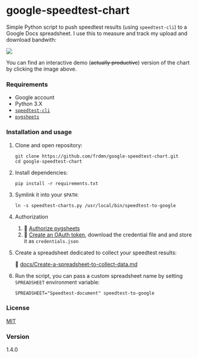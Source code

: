 google-speedtest-chart
======================

Simple Python script to push speedtest results (using `speedtest-cli`) to a Google Docs spreadsheet. I use this to measure and track my upload and download bandwith:

[![](http://up.frd.mn/xRiew.png)](https://docs.google.com/spreadsheets/d/1QvV6POBVBXuq5iXSOLNd5bwgd5To8FMuvsrSfvY7Nuk/pubchart?oid=1973311741&format=interactive)

You can find an interactive demo (~~actually productive~~) version of the chart by clicking the image above.

### Requirements

* Google account
* Python 3.X
* [`speedtest-cli`](https://github.com/sivel/speedtest-cli)
* [`pygsheets`](https://github.com/nithinmurali/pygsheets)

### Installation and usage

1. Clone and open repository:

    ```
    git clone https://github.com/frdmn/google-speedtest-chart.git
    cd google-speedtest-chart
    ```

1. Install dependencies:

    ```
    pip install -r requirements.txt
    ```


1. Symlink it into your `$PATH`:

    ```
    ln -s speedtest-charts.py /usr/local/bin/speedtest-to-google
    ```

1. Authorization
    
    1. :book: [Authorize pygsheets](https://pygsheets.readthedocs.io/en/latest/authorizing.html#authorizing-pygsheets)
    1. :book: [Create an OAuth token](https://pygsheets.readthedocs.io/en/latest/authorizing.html#oauth-credentials), download the credential file and and store it as `credentials.json`

1. Create a spreadsheet dedicated to collect your speedtest results:  

    :book: [docs/Create-a-spreadsheet-to-collect-data.md](docs/Create-a-spreadsheet-to-collect-data.md)

1. Run the script, you can pass a custom spreadsheet name by setting `SPREADSHEET` environment variable:

    ```
    SPREADSHEET="Speedtest-document" speedtest-to-google
    ```

### License

[MIT](LICENSE)

### Version

1.4.0
